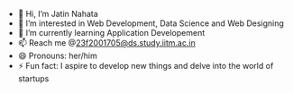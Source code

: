 - 👋 Hi, I’m Jatin Nahata
- 👀 I’m interested in Web Development, Data Science and Web Designing
- 🌱 I’m currently learning Application Developement
- 📫 Reach me @23f2001705@ds.study.iitm.ac.in
- 😄 Pronouns: her/him
- ⚡ Fun fact: I aspire to develop new things and delve into the world of startups

<!---
23f2001705/23f2001705 is a ✨ special ✨ repository because its `README.md` (this file) appears on your GitHub profile.
You can click the Preview link to take a look at your changes.
--->
